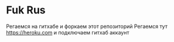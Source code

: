 # Fuk Rus
Регаемся на гитхабе и форкаем этот репозиторий
Регаемся тут https://heroku.com и подключаем гитхаб аккаунт

